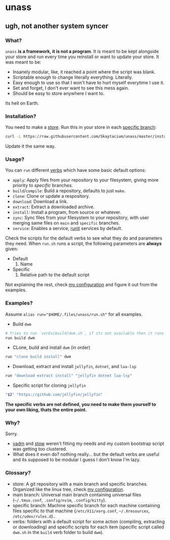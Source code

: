 # unass
## ugh, not another system syncer
### What?
`unass` **is a framework, it is not a program**. It is meant to be kept alongside your store and run every time you reinstall or want to update your store. It was meant to be:

- Insanely modular, like, it reached a point where the script was blank.
- Scriptable enough to change literally everything. Literally.
- Easy enough to use so that I won't have to hurt myself everytime I use it.
- Set and forget, I don't ever want to see this mess again.
- Should be easy to store anywhere I want to.

Its hell on Earth.  

### Installation?
You need to make a [store](#glossary). Run this in your store in each [specific branch](#glossary):  
```sh
curl -L https://raw.githubusercontent.com/Skaytacium/unass/master/install.sh | /bin/sh -
```
Update it the same way.

### Usage?
You can `run` different [verbs](#glossary) which have some basic default options:
- `apply`: Apply files from your repository to your filesystem, giving more priority to *specific* branches.
- `build`/`compile`: Build a repository, defaults to just `make`.
- `clone`: Clone or update a respository.
- `download`: Download a link.
- `extract`: Extract a downloaded archive.
- `install`: Install a program, from source or whatever.
- `sync`: Sync files from your filesystem to your repository, with user merging same files on `main` and `specific` branches.
- `service`: Enables a service, [runit](http://smarden.org/runit/) services by default.

Check the scripts for the default verbs to see what they do and parameters they need. When `run.sh` runs a script, the following parameters are **always** given:
- Default
	1. Name
- Specific
	1. Relative path to the default script

Not explaining the rest, check [my configuration](https://github.com/Skaytacium/.files) and figure it out from the examples.

### Examples?
Assume `alias run="$HOME/.files/unass/run.sh"` for all examples.

- Build `dwm`
```sh
# Tries to run `verbs/build/dwm.sh`, if its not available then it runs `verbs/build/default.sh dwm`
run build dwm
```
- CLone, build and install `dwm` (in order)
```sh
run "clone build install" dwm
```
- Download, extract and install `jellyfin`, `dotnet`, and `lua-lsp`
```sh
run "download extract install" "jellyfin dotnet lua-lsp"
```
- Specific script for cloning `jellyfin`
```sh
"$2" "https://github.com/jellyfin/jellyfin"
```

**The specific verbs are not defined, you need to make them yourself to your own liking, thats the entire point.**

### Why?
Sorry.  
- [yadm](https://yadm.io/) and [stow](https://www.gnu.org/software/stow/) weren't fitting my needs and my custom bootstrap script was getting too clustered.
- What does it even do? nothing really... but the default verbs are useful and its supposed to be modular I guess I don't know I'm lazy.

### Glossary?
- store: A git repository with a main branch and specific branches. Organized like the linux tree, check [my configuration](https://github.com/Skaytacium/.files).
- main branch: Universal main branch containing universal files (`~/.tmux.conf`, `.config/nvim`, `.config/kitty`).
- specific branch: Machine specific branch for each machine containing files specific to that machine (`/etc/X11/xorg.conf`, `~/.Xresources`, `/etc/udev/rules.d`)..
- verbs: folders with a default script for some action (compiling, extracting or downloading) and specific scripts for each item (specific script called `dwm.sh` in the `build` verb folder to build `dwm`).
